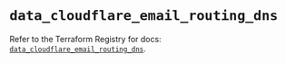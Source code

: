 # `data_cloudflare_email_routing_dns`

Refer to the Terraform Registry for docs: [`data_cloudflare_email_routing_dns`](https://registry.terraform.io/providers/cloudflare/cloudflare/5.4.0/docs/data-sources/email_routing_dns).
